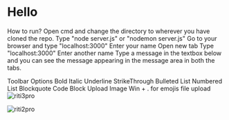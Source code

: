 # Hello
 
How to run?
Open cmd and change the directory to wherever you have cloned the repo.
Type "node server.js" or "nodemon server.js"
Go to your browser and type "localhost:3000"
Enter your name
Open new tab
Type "localhost:3000"
Enter another name
Type a message in the textbox below and you can see the message appearing in the message area in both the tabs.


Toolbar Options
Bold
Italic
Underline
StrikeThrough
Bulleted List
Numbered List
Blockquote
Code Block
Upload Image
Win + . for emojis
file upload![riti3pro](https://user-images.githubusercontent.com/112319655/189826132-17e54b0e-5f8c-4ef5-91eb-30a640a3f98a.png)

![riti2pro](https://user-images.githubusercontent.com/112319655/189826176-6a03c635-dc34-4e2d-9d68-0b224d0d1f95.png)
